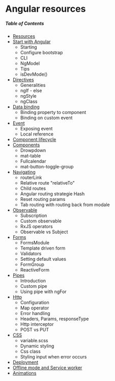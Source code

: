 # Angular resources

##### Table of Contents  
* [Resources](https://github.com/gsoulie/ionic2-resources/blob/master/ionic-resources.md)    
* [Start with Angular](https://github.com/gsoulie/angular-resources/blob/master/angular-starting.md)    
  * Starting        
  * Configure bootstrap    
  * CLI    
  * NgModel    
  * Tips      
  * isDevMode()    
* [Directives](https://github.com/gsoulie/angular-resources/blob/master/angular-directive.md)     
  * Generalities    
  * ngIf - else    
  * ngStyle     
  * ngClass     
* [Data binding](https://github.com/gsoulie/angular-resources/blob/master/angular-data-binding.md)        
  * Binding property to component    
  * Binding on custom event    
* [Event](https://github.com/gsoulie/angular-resources/blob/master/angular-event.md)        
  * Exposing event      
  * Local reference     
* [Component lifecycle](https://github.com/gsoulie/angular-resources/blob/master/angular-component-lifecycle.md)        
* [Components](https://github.com/gsoulie/angular-resources/blob/master/angular-component.md)        
  * Drowpdown      
  * mat-table     
  * Fullcalendar   
  * mat-button-toggle-group      
* [Navigating](https://github.com/gsoulie/angular-resources/blob/master/angular-navigation.md)        
  * routerLink    
  * Relative route "relativeTo"      
  * Child routes     
  * Angular routing strategie Hash    
  * Reset routing params    
  * Tab routing with routing back from modale     
* [Observable](https://github.com/gsoulie/angular-resources/blob/master/angular-observable.md)        
  * Subscription     
  * Custom observable    
  * RxJS operators    
  * Observable vs Subject    
* [Forms](https://github.com/gsoulie/angular-resources/blob/master/angular-forms.md)        
  * FormsModule    
  * Template driven form    
  * Validators    
  * Setting default values    
  * FormGroup    
  * ReactiveForm    
* [Pipes](https://github.com/gsoulie/angular-resources/blob/master/angular-pipe.md)        
  * Introduction    
  * Custom pipe    
  * Using pipe with ngFor    
* [Http](https://github.com/gsoulie/angular-resources/blob/master/angular-http.md)        
  * Configuration     
  * Map operator    
  * Error handling    
  * Headers, Params, responseType    
  * Http interceptor    
  * POST vs PUT     
* [CSS](https://github.com/gsoulie/angular-resources/blob/master/angular-css.md)   
  * variable.scss      
  * Dynamic styling    
  * Css class    
  * Styling input when error occurs    
* [Deployment](https://github.com/gsoulie/angular-resources/blob/master/angular-deployment.md)        
* [Offline mode and Service worker](https://github.com/gsoulie/angular-resources/blob/master/angular-offline.md)       
* [Animations](https://github.com/gsoulie/angular-resources/blob/master/angular-animation.md)        

